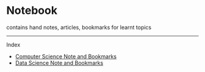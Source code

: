 
# Notebook
contains hand notes, articles, bookmarks for learnt topics

---

Index
- [Computer Science Note and Bookmarks][1]
- [Data Science Note and Bookmarks][2]

[1]:	./computer-science
[2]:	./data-science